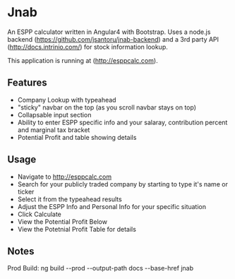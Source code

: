 # Jnab
An ESPP calculator written in Angular4 with Bootstrap. Uses a node.js backend (https://github.com/jsantoru/jnab-backend) and a 3rd party API (http://docs.intrinio.com/) for stock information lookup.

This application is running at (http://esppcalc.com).

## Features
- Company Lookup with typeahead
- "sticky" navbar on the top (as you scroll navbar stays on top)
- Collapsable input section
- Ability to enter ESPP specific info and your salaray, contribution percent and marginal tax bracket
- Potential Profit and table showing details

## Usage
- Navigate to http://esppcalc.com
- Search for your publicly traded company by starting to type it's name or ticker
- Select it from the typeahead results
- Adjust the ESPP Info and Personal Info for your specific situation
- Click Calculate
- View the Potential Profit Below
- View the Potetnial Profit Table for details

## Notes
Prod Build: ng build --prod --output-path docs --base-href jnab
